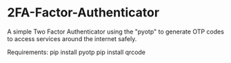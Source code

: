 # 2FA-Factor-Authenticator

A simple Two Factor Authenticator using the "pyotp" to generate OTP codes to access services around the internet safely.

Requirements:
pip install pyotp
pip install qrcode
